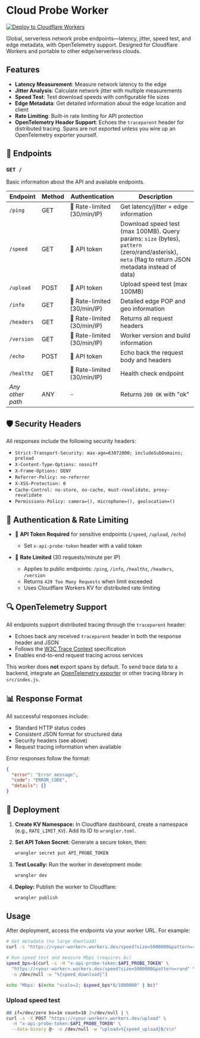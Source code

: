 # Cloud Probe Worker

[![Deploy to Cloudflare Workers](https://github.com/your-org/cloud-probe-worker/actions/workflows/deploy.yml/badge.svg)](https://github.com/your-org/cloud-probe-worker/actions/workflows/deploy.yml)

Global, serverless network probe endpoints—latency, jitter, speed test, and edge metadata, with OpenTelemetry support. Designed for Cloudflare Workers and portable to other edge/serverless clouds.

## Features

- **Latency Measurement**: Measure network latency to the edge
- **Jitter Analysis**: Calculate network jitter with multiple measurements
- **Speed Test**: Test download speeds with configurable file sizes
- **Edge Metadata**: Get detailed information about the edge location and client
- **Rate Limiting**: Built-in rate limiting for API protection
- **OpenTelemetry Header Support**: Echoes the `traceparent` header for
  distributed tracing. Spans are not exported unless you wire up an
  OpenTelemetry exporter yourself.

## 🚀 Endpoints

### `GET /`
Basic information about the API and available endpoints.

| Endpoint | Method | Authentication | Description |
|----------|--------|----------------|-------------|
| `/ping` | GET | 🔄 Rate-limited (30/min/IP) | Get latency/jitter + edge information |
| `/speed` | GET | 🔑 API token | Download speed test (max 100MB). Query params: `size` (bytes), `pattern` (zero/rand/asterisk), `meta` (flag to return JSON metadata instead of data) |
| `/upload` | POST | 🔑 API token | Upload speed test (max 100MB) |
| `/info` | GET | 🔄 Rate-limited (30/min/IP) | Detailed edge POP and geo information |
| `/headers` | GET | 🔄 Rate-limited (30/min/IP) | Returns all request headers |
| `/version` | GET | 🔄 Rate-limited (30/min/IP) | Worker version and build information |
| `/echo` | POST | 🔑 API token | Echo back the request body and headers |
| `/healthz` | GET | 🔄 Rate-limited (30/min/IP) | Health check endpoint |
| *Any other path* | ANY | - | Returns `200 OK` with "ok" |

## 🛡️ Security Headers

All responses include the following security headers:

- `Strict-Transport-Security: max-age=63072000; includeSubDomains; preload`
- `X-Content-Type-Options: nosniff`
- `X-Frame-Options: DENY`
- `Referrer-Policy: no-referrer`
- `X-XSS-Protection: 0`
- `Cache-Control: no-store, no-cache, must-revalidate, proxy-revalidate`
- `Permissions-Policy: camera=(), microphone=(), geolocation=()`

## 🔐 Authentication & Rate Limiting

- 🔑 **API Token Required** for sensitive endpoints (`/speed`, `/upload`, `/echo`)
  - Set `x-api-probe-token` header with a valid token
  
- 🔄 **Rate Limited** (30 requests/minute per IP)
  - Applies to public endpoints: `/ping`, `/info`, `/healthz`, `/headers`, `/version`
  - Returns `429 Too Many Requests` when limit exceeded
  - Uses Cloudflare Workers KV for distributed rate limiting

## 🔍 OpenTelemetry Support

All endpoints support distributed tracing through the `traceparent` header:
- Echoes back any received `traceparent` header in both the response header and JSON
- Follows the [W3C Trace Context](https://www.w3.org/TR/trace-context/) specification
- Enables end-to-end request tracing across services

This worker does **not** export spans by default. To send trace data to a
backend, integrate an [OpenTelemetry exporter](https://developers.cloudflare.com/workers/observability/tracing/) or other tracing
library in `src/index.js`.

## 📊 Response Format

All successful responses include:
- Standard HTTP status codes
- Consistent JSON format for structured data
- Security headers (see above)
- Request tracing information when available

Error responses follow the format:
```json
{
  "error": "Error message",
  "code": "ERROR_CODE",
  "details": {}
}
```

## 🚀 Deployment

1. **Create KV Namespace:**
   In Cloudflare dashboard, create a namespace (e.g., `RATE_LIMIT_KV`).
   Add its ID to `wrangler.toml`.

2. **Set API Token Secret:**
   Generate a secure token, then:
   ```sh
   wrangler secret put API_PROBE_TOKEN
   ```

3. **Test Locally:**
   Run the worker in development mode:
   ```sh
   wrangler dev
   ```

4. **Deploy:**
   Publish the worker to Cloudflare:
   ```sh
   wrangler publish
   ```

## Usage

After deployment, access the endpoints via your worker URL. For example:
```sh
# Get metadata (no large download)
curl -s "https://<your-worker>.workers.dev/speed?size=5000000&pattern=rand&meta" | jq

# Run speed test and measure Mbps (requires bc)
speed_bps=$(curl -s -H "x-api-probe-token:$API_PROBE_TOKEN" \
  "https://<your-worker>.workers.dev/speed?size=5000000&pattern=rand" \
  -o /dev/null -w "%{speed_download}")

echo "Mbps: $(echo "scale=2; $speed_bps*8/1000000" | bc)"
```

### Upload speed test
```sh
dd if=/dev/zero bs=1m count=10 2>/dev/null | \
curl -s -X POST "https://<your-worker>.workers.dev/upload" \
  -H "x-api-probe-token:$API_PROBE_TOKEN" \
  --data-binary @- -o /dev/null -w "upload=%{speed_upload}B/s\n"
```
